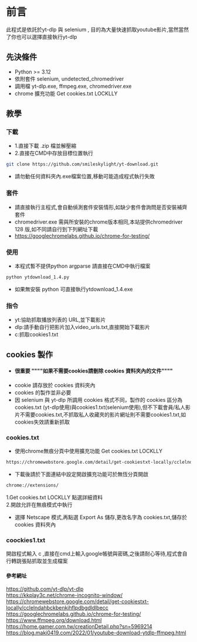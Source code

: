 # 前言
此程式是依託於yt-dlp 與 selenium , 目的為大量快速抓取youtube影片,當然當然了你也可以選擇直接執行yt-dlp

## 先決條件
- Python >= 3.12
- 依附套件 selenium, undetected_chromedriver
- 調用檔 yt-dlp.exe, ffmpeg.exe, chromedriver.exe
- chrome 擴充功能 Get cookies.txt LOCKLLY

## 教學
### 下載
- 1.直接下載 .zip 檔並解壓縮
- 2.直接在CMD中存放目標位置執行
```bash
git clone https://github.com/smileskylight/yt-download.git
```
- 請勿動任何資料夾內.exe檔案位置,移動可能造成程式執行失敗
### 套件
- 請直接執行主程式,會自動偵測套件安裝情形,如缺少套件會詢問是否安裝補齊套件
- chromedriver.exe 需與所安裝的chrome版本相同,本站提供chromedriver 128 版,如不同請自行到下列網址下載
- https://googlechromelabs.github.io/chrome-for-testing/


### 使用
- 本程式暫不提供python argparse 請直接在CMD中執行檔案
```bash
python ytdownload_1.4.py
```
- 如果無安裝 python 可直接執行ytdownload_1.4.exe
### 指令
- yt:協助抓取播放列表的 URL,並下載影片
- dlp:請手動自行把影片加入video_urls.txt,直接開始下載影片
- c:抓取cookies1.txt
## cookies 製作
- #### 很重要 """"如果不需要cookies請刪除 cookies 資料夾內的文件"""" 
- cookie 請存放於 cookies 資料夾內
- cookies 的製作並非必要
- 因 selenium 與 yt-dlp 所調用 cookies 格式不同，製作的 cookies 區分為cookies.txt (yt-dlp使用)與cookies1.txt(selenium使用),但不下載會員/私人影片不需要cookies.txt,不抓取私人收藏夾的影片網址則不需要cookies1.txt,如cookies失效請重新抓取
### cookies.txt
- 使用chrome無痕分頁中使用擴充功能 Get cookies.txt LOCKLLY
```bash
https://chromewebstore.google.com/detail/get-cookiestxt-locally/cclelndahbckbenkjhflpdbgdldlbecc
```
- 下載後請於下面連結中設定開啟擴充功能可於無恆分頁開啟
```bash
chrome://extensions/
```
1.Get cookies.txt LOCKLLY 點選詳細資料  
2.開啟允許在無痕模式中執行
- 選擇 Netscape 模式,再點選 Export As 儲存,更改名字為 cookies.txt,儲存於 cookies 資料夾內
### coockies1.txt
開啟程式輸入 c ,直接在cmd上輸入google帳號與密碼,之後請耐心等待,程式會自行轉跳張貼抓取並生成檔案

#### 參考網址
https://github.com/yt-dlp/yt-dlp  
https://kkplay3c.net/chrome-incognito-window/  
https://chromewebstore.google.com/detail/get-cookiestxt-locally/cclelndahbckbenkjhflpdbgdldlbecc  
https://googlechromelabs.github.io/chrome-for-testing/  
https://www.ffmpeg.org/download.html  
https://home.gamer.com.tw/creationDetail.php?sn=5969214  
https://blog.maki0419.com/2022/01/youtube-download-ytdlp-ffmpeg.html 